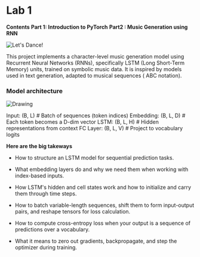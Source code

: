 # Lab 1 

**Contents**
**Part 1: Introduction to PyTorch** 
**Part2 : Music Generation using RNN**

![Let's Dance!](http://33.media.tumblr.com/3d223954ad0a77f4e98a7b87136aa395/tumblr_nlct5lFVbF1qhu7oio1_500.gif)

This project implements a character-level music generation model using Recurrent Neural Networks (RNNs), specifically LSTM (Long Short-Term Memory) units, trained on symbolic music data. It is inspired by models used in text generation, adapted to musical sequences ( ABC notation).

### Model architecture

<img src="https://raw.githubusercontent.com/MITDeepLearning/introtodeeplearning/2019/lab1/img/lstm_unrolled-01-01.png" alt="Drawing"/>


Input:         (B, L)             # Batch of sequences (token indices)
Embedding:     (B, L, D)          # Each token becomes a D-dim vector
LSTM:          (B, L, H)          # Hidden representations from context
FC Layer:      (B, L, V)          # Project to vocabulary logits

**Here are the big takeways**

* How to structure an LSTM model for sequential prediction tasks.

* What embedding layers do and why we need them when working with index-based inputs.

* How LSTM's hidden and cell states work and how to initialize and carry them through time steps.

* How to batch variable-length sequences, shift them to form input-output pairs, and reshape tensors for loss calculation.

* How to compute cross-entropy loss when your output is a sequence of predictions over a vocabulary.

* What it means to zero out gradients, backpropagate, and step the optimizer during training.

